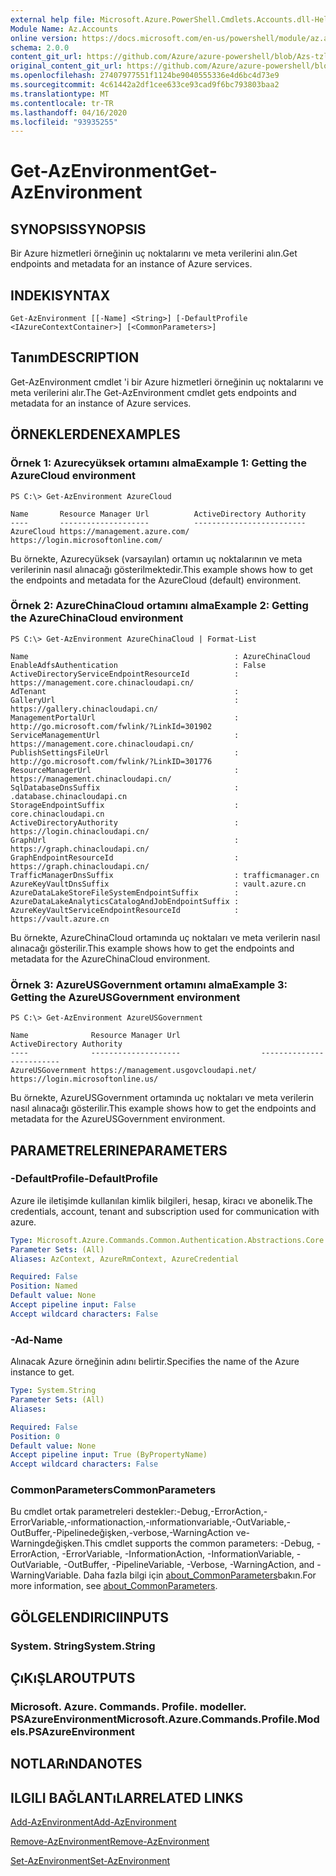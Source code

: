 ```yaml
---
external help file: Microsoft.Azure.PowerShell.Cmdlets.Accounts.dll-Help.xml
Module Name: Az.Accounts
online version: https://docs.microsoft.com/en-us/powershell/module/az.accounts/get-azenvironment
schema: 2.0.0
content_git_url: https://github.com/Azure/azure-powershell/blob/Azs-tzl/src/Accounts/Accounts/help/Get-AzEnvironment.md
original_content_git_url: https://github.com/Azure/azure-powershell/blob/Azs-tzl/src/Accounts/Accounts/help/Get-AzEnvironment.md
ms.openlocfilehash: 27407977551f1124be9040555336e4d6bc4d73e9
ms.sourcegitcommit: 4c61442a2df1cee633ce93cad9f6bc793803baa2
ms.translationtype: MT
ms.contentlocale: tr-TR
ms.lasthandoff: 04/16/2020
ms.locfileid: "93935255"
---
```

# <span data-ttu-id="ffb65-101">Get-AzEnvironment</span><span class="sxs-lookup"><span data-stu-id="ffb65-101">Get-AzEnvironment</span></span>

## <span data-ttu-id="ffb65-102">SYNOPSIS</span><span class="sxs-lookup"><span data-stu-id="ffb65-102">SYNOPSIS</span></span>
<span data-ttu-id="ffb65-103">Bir Azure hizmetleri örneğinin uç noktalarını ve meta verilerini alın.</span><span class="sxs-lookup"><span data-stu-id="ffb65-103">Get endpoints and metadata for an instance of Azure services.</span></span>

## <span data-ttu-id="ffb65-104">INDEKI</span><span class="sxs-lookup"><span data-stu-id="ffb65-104">SYNTAX</span></span>

```
Get-AzEnvironment [[-Name] <String>] [-DefaultProfile <IAzureContextContainer>] [<CommonParameters>]
```

## <span data-ttu-id="ffb65-105">Tanım</span><span class="sxs-lookup"><span data-stu-id="ffb65-105">DESCRIPTION</span></span>
<span data-ttu-id="ffb65-106">Get-AzEnvironment cmdlet 'i bir Azure hizmetleri örneğinin uç noktalarını ve meta verilerini alır.</span><span class="sxs-lookup"><span data-stu-id="ffb65-106">The Get-AzEnvironment cmdlet gets endpoints and metadata for an instance of Azure services.</span></span>

## <span data-ttu-id="ffb65-107">ÖRNEKLERDEN</span><span class="sxs-lookup"><span data-stu-id="ffb65-107">EXAMPLES</span></span>

### <span data-ttu-id="ffb65-108">Örnek 1: Azurecyüksek ortamını alma</span><span class="sxs-lookup"><span data-stu-id="ffb65-108">Example 1: Getting the AzureCloud environment</span></span>
```
PS C:\> Get-AzEnvironment AzureCloud

Name       Resource Manager Url          ActiveDirectory Authority
----       --------------------          -------------------------
AzureCloud https://management.azure.com/ https://login.microsoftonline.com/
```

<span data-ttu-id="ffb65-109">Bu örnekte, Azurecyüksek (varsayılan) ortamın uç noktalarının ve meta verilerinin nasıl alınacağı gösterilmektedir.</span><span class="sxs-lookup"><span data-stu-id="ffb65-109">This example shows how to get the endpoints and metadata for the AzureCloud (default) environment.</span></span>

### <span data-ttu-id="ffb65-110">Örnek 2: AzureChinaCloud ortamını alma</span><span class="sxs-lookup"><span data-stu-id="ffb65-110">Example 2: Getting the AzureChinaCloud environment</span></span>
```
PS C:\> Get-AzEnvironment AzureChinaCloud | Format-List

Name                                              : AzureChinaCloud
EnableAdfsAuthentication                          : False
ActiveDirectoryServiceEndpointResourceId          : https://management.core.chinacloudapi.cn/
AdTenant                                          :
GalleryUrl                                        : https://gallery.chinacloudapi.cn/
ManagementPortalUrl                               : http://go.microsoft.com/fwlink/?LinkId=301902
ServiceManagementUrl                              : https://management.core.chinacloudapi.cn/
PublishSettingsFileUrl                            : http://go.microsoft.com/fwlink/?LinkID=301776
ResourceManagerUrl                                : https://management.chinacloudapi.cn/
SqlDatabaseDnsSuffix                              : .database.chinacloudapi.cn
StorageEndpointSuffix                             : core.chinacloudapi.cn
ActiveDirectoryAuthority                          : https://login.chinacloudapi.cn/
GraphUrl                                          : https://graph.chinacloudapi.cn/
GraphEndpointResourceId                           : https://graph.chinacloudapi.cn/
TrafficManagerDnsSuffix                           : trafficmanager.cn
AzureKeyVaultDnsSuffix                            : vault.azure.cn
AzureDataLakeStoreFileSystemEndpointSuffix        :
AzureDataLakeAnalyticsCatalogAndJobEndpointSuffix :
AzureKeyVaultServiceEndpointResourceId            : https://vault.azure.cn
```

<span data-ttu-id="ffb65-111">Bu örnekte, AzureChinaCloud ortamında uç noktaları ve meta verilerin nasıl alınacağı gösterilir.</span><span class="sxs-lookup"><span data-stu-id="ffb65-111">This example shows how to get the endpoints and metadata for the AzureChinaCloud environment.</span></span>

### <span data-ttu-id="ffb65-112">Örnek 3: AzureUSGovernment ortamını alma</span><span class="sxs-lookup"><span data-stu-id="ffb65-112">Example 3: Getting the AzureUSGovernment environment</span></span>
```
PS C:\> Get-AzEnvironment AzureUSGovernment

Name              Resource Manager Url                  ActiveDirectory Authority
----              --------------------                  -------------------------
AzureUSGovernment https://management.usgovcloudapi.net/ https://login.microsoftonline.us/
```

<span data-ttu-id="ffb65-113">Bu örnekte, AzureUSGovernment ortamında uç noktaları ve meta verilerin nasıl alınacağı gösterilir.</span><span class="sxs-lookup"><span data-stu-id="ffb65-113">This example shows how to get the endpoints and metadata for the AzureUSGovernment environment.</span></span>

## <span data-ttu-id="ffb65-114">PARAMETRELERINE</span><span class="sxs-lookup"><span data-stu-id="ffb65-114">PARAMETERS</span></span>

### <span data-ttu-id="ffb65-115">-DefaultProfile</span><span class="sxs-lookup"><span data-stu-id="ffb65-115">-DefaultProfile</span></span>
<span data-ttu-id="ffb65-116">Azure ile iletişimde kullanılan kimlik bilgileri, hesap, kiracı ve abonelik.</span><span class="sxs-lookup"><span data-stu-id="ffb65-116">The credentials, account, tenant and subscription used for communication with azure.</span></span>

```yaml
Type: Microsoft.Azure.Commands.Common.Authentication.Abstractions.Core.IAzureContextContainer
Parameter Sets: (All)
Aliases: AzContext, AzureRmContext, AzureCredential

Required: False
Position: Named
Default value: None
Accept pipeline input: False
Accept wildcard characters: False
```

### <span data-ttu-id="ffb65-117">-Ad</span><span class="sxs-lookup"><span data-stu-id="ffb65-117">-Name</span></span>
<span data-ttu-id="ffb65-118">Alınacak Azure örneğinin adını belirtir.</span><span class="sxs-lookup"><span data-stu-id="ffb65-118">Specifies the name of the Azure instance to get.</span></span>

```yaml
Type: System.String
Parameter Sets: (All)
Aliases:

Required: False
Position: 0
Default value: None
Accept pipeline input: True (ByPropertyName)
Accept wildcard characters: False
```

### <span data-ttu-id="ffb65-119">CommonParameters</span><span class="sxs-lookup"><span data-stu-id="ffb65-119">CommonParameters</span></span>
<span data-ttu-id="ffb65-120">Bu cmdlet ortak parametreleri destekler:-Debug,-ErrorAction,-ErrorVariable,-ınformationaction,-ınformationvariable,-OutVariable,-OutBuffer,-Pipelinedeğişken,-verbose,-WarningAction ve-Warningdeğişken.</span><span class="sxs-lookup"><span data-stu-id="ffb65-120">This cmdlet supports the common parameters: -Debug, -ErrorAction, -ErrorVariable, -InformationAction, -InformationVariable, -OutVariable, -OutBuffer, -PipelineVariable, -Verbose, -WarningAction, and -WarningVariable.</span></span> <span data-ttu-id="ffb65-121">Daha fazla bilgi için [about_CommonParameters](http://go.microsoft.com/fwlink/?LinkID=113216)bakın.</span><span class="sxs-lookup"><span data-stu-id="ffb65-121">For more information, see [about_CommonParameters](http://go.microsoft.com/fwlink/?LinkID=113216).</span></span>

## <span data-ttu-id="ffb65-122">GÖLGELENDIRICI</span><span class="sxs-lookup"><span data-stu-id="ffb65-122">INPUTS</span></span>

### <span data-ttu-id="ffb65-123">System. String</span><span class="sxs-lookup"><span data-stu-id="ffb65-123">System.String</span></span>

## <span data-ttu-id="ffb65-124">ÇıKıŞLAR</span><span class="sxs-lookup"><span data-stu-id="ffb65-124">OUTPUTS</span></span>

### <span data-ttu-id="ffb65-125">Microsoft. Azure. Commands. Profile. modeller. PSAzureEnvironment</span><span class="sxs-lookup"><span data-stu-id="ffb65-125">Microsoft.Azure.Commands.Profile.Models.PSAzureEnvironment</span></span>

## <span data-ttu-id="ffb65-126">NOTLARıNDA</span><span class="sxs-lookup"><span data-stu-id="ffb65-126">NOTES</span></span>

## <span data-ttu-id="ffb65-127">ILGILI BAĞLANTıLAR</span><span class="sxs-lookup"><span data-stu-id="ffb65-127">RELATED LINKS</span></span>

[<span data-ttu-id="ffb65-128">Add-AzEnvironment</span><span class="sxs-lookup"><span data-stu-id="ffb65-128">Add-AzEnvironment</span></span>](./Add-AzEnvironment.md)

[<span data-ttu-id="ffb65-129">Remove-AzEnvironment</span><span class="sxs-lookup"><span data-stu-id="ffb65-129">Remove-AzEnvironment</span></span>](./Remove-AzEnvironment.md)

[<span data-ttu-id="ffb65-130">Set-AzEnvironment</span><span class="sxs-lookup"><span data-stu-id="ffb65-130">Set-AzEnvironment</span></span>](./Set-AzEnvironment.md)

